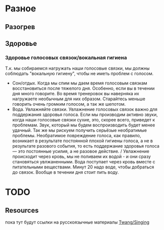 # Разное
## Разогрев
## Здоровье
### Здоровье голосовых связок/вокальная гигиена
Т.к. мы собираемся нагружать наши голосовые связки, мы должны соблюдать "вокальную гигиену", чтобы не иметь проблем с голосом.
- Сон/отдых. Когда мы спим мы даем время голосовым связкам восстановиться после тяжелого дня. Особенно, если вы в течении дня много говорите. Во время тренеровок вы наверняка их нагружаете необычным для них образом. Старайтесь меньше говорить очень громким голосом, а так же шепотом.
- Вода. Увлажняйте связки. Увлажнение голосовых связок важно для поддержания здоровья голоса. Если мы производим активно звуки, когда наши голосовые связки сухие, это, скорее всего, приведет к проблемам. Звук, который мы будем воспроизводить будет менее удачный. Так же мы рискуем получить серьёзые необратимые проблемы. Необратимое повреждение голоса, как правило, возникает в результате постоянной плохой гигиены голоса, а не в результате разового события, то есть поддержание здоровья голоса — это постоянные усилия, а не разовое действие. / Увлажнение происходит через кровь, мы не поливаем их водой - и они сразу становяться увлжаненными. Вода поступает через кровь вместе с питательными веществами. Минут 20 надо воде, чтобы добраться до связок. Вообще в течении дня стоит пить воду.

































































































































# TODO
## Resources
пока тут будут ссылки на русскоязычные материалы
[Twang/Singing](https://www.youtube.com/watch?v=dyzwGx-g9u8)
